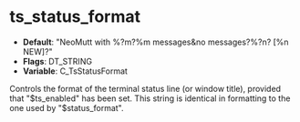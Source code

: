# ts_status_format

- **Default**: "NeoMutt with %?m?%m messages&no messages?%?n? [%n NEW]?"
- **Flags**: DT_STRING
- **Variable**: C_TsStatusFormat

Controls the format of the terminal status line (or window title),
provided that "$ts_enabled" has been set. This string is identical in
formatting to the one used by "$status_format".
